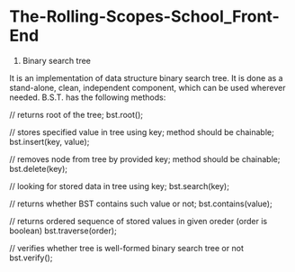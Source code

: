 # The-Rolling-Scopes-School_Front-End

1) Binary search tree

It is an implementation of data structure binary search tree. It is done as a stand-alone, clean, independent component,
which can be used wherever needed. B.S.T. has the following methods:

// returns root of the tree;
bst.root(); 

// stores specified value in tree using key; method should be chainable;
bst.insert(key, value); 

// removes node from tree by provided key; method should be chainable;
bst.delete(key); 

// looking for stored data in tree using key;
bst.search(key);

// returns whether BST contains such value or not;
bst.contains(value);

// returns ordered sequence of stored values in given oreder (order is boolean)
bst.traverse(order); 

// verifies whether tree is well-formed binary search tree or not  
bst.verify(); 
